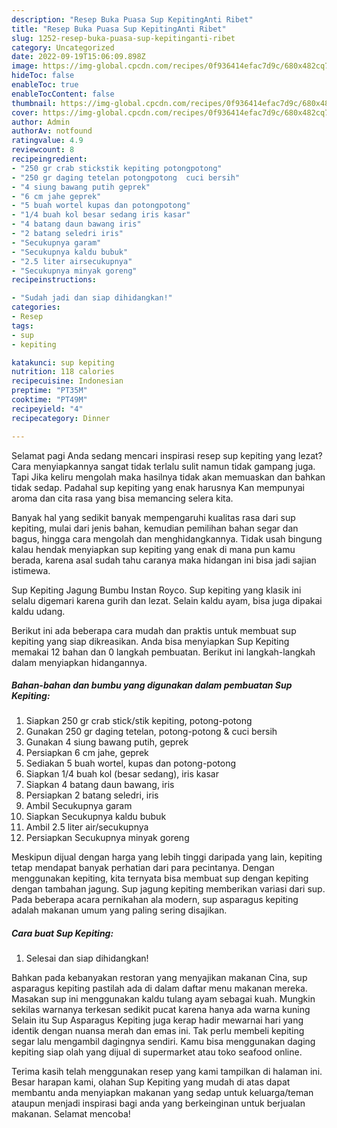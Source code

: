 ```yaml
---
description: "Resep Buka Puasa Sup KepitingAnti Ribet"
title: "Resep Buka Puasa Sup KepitingAnti Ribet"
slug: 1252-resep-buka-puasa-sup-kepitinganti-ribet
category: Uncategorized
date: 2022-09-19T15:06:09.898Z
image: https://img-global.cpcdn.com/recipes/0f936414efac7d9c/680x482cq70/sup-kepiting-foto-resep-utama.jpg
hideToc: false
enableToc: true
enableTocContent: false
thumbnail: https://img-global.cpcdn.com/recipes/0f936414efac7d9c/680x482cq70/sup-kepiting-foto-resep-utama.jpg
cover: https://img-global.cpcdn.com/recipes/0f936414efac7d9c/680x482cq70/sup-kepiting-foto-resep-utama.jpg
author: Admin
authorAv: notfound
ratingvalue: 4.9
reviewcount: 8
recipeingredient:
- "250 gr crab stickstik kepiting potongpotong"
- "250 gr daging tetelan potongpotong  cuci bersih"
- "4 siung bawang putih geprek"
- "6 cm jahe geprek"
- "5 buah wortel kupas dan potongpotong"
- "1/4 buah kol besar sedang iris kasar"
- "4 batang daun bawang iris"
- "2 batang seledri iris"
- "Secukupnya garam"
- "Secukupnya kaldu bubuk"
- "2.5 liter airsecukupnya"
- "Secukupnya minyak goreng"
recipeinstructions:

- "Sudah jadi dan siap dihidangkan!"
categories:
- Resep
tags:
- sup
- kepiting

katakunci: sup kepiting 
nutrition: 118 calories
recipecuisine: Indonesian
preptime: "PT35M"
cooktime: "PT49M"
recipeyield: "4"
recipecategory: Dinner

---
```



Selamat pagi Anda sedang mencari inspirasi resep sup kepiting yang lezat? Cara menyiapkannya sangat tidak terlalu sulit namun tidak gampang juga. Tapi Jika keliru mengolah maka hasilnya tidak akan memuaskan dan bahkan tidak sedap. Padahal sup kepiting yang enak harusnya Kan mempunyai aroma dan cita rasa yang bisa memancing selera kita.


Banyak hal yang sedikit banyak mempengaruhi kualitas rasa dari sup kepiting, mulai dari jenis bahan, kemudian pemilihan bahan segar dan bagus, hingga cara mengolah dan menghidangkannya. Tidak usah bingung kalau hendak menyiapkan sup kepiting yang enak di mana pun kamu berada, karena asal sudah tahu caranya maka hidangan ini bisa jadi sajian istimewa.

Sup Kepiting Jagung Bumbu Instan Royco. Sup kepiting yang klasik ini selalu digemari karena gurih dan lezat. Selain kaldu ayam, bisa juga dipakai kaldu udang.


Berikut ini ada beberapa cara mudah dan praktis untuk membuat sup kepiting yang siap dikreasikan. Anda bisa menyiapkan Sup Kepiting memakai 12 bahan dan 0 langkah pembuatan. Berikut ini langkah-langkah dalam menyiapkan hidangannya.

<!--inarticleads1-->

##### Bahan-bahan dan bumbu yang digunakan dalam pembuatan Sup Kepiting:

1. Siapkan 250 gr crab stick/stik kepiting, potong-potong
1. Gunakan 250 gr daging tetelan, potong-potong &amp; cuci bersih
1. Gunakan 4 siung bawang putih, geprek
1. Persiapkan 6 cm jahe, geprek
1. Sediakan 5 buah wortel, kupas dan potong-potong
1. Siapkan 1/4 buah kol (besar sedang), iris kasar
1. Siapkan 4 batang daun bawang, iris
1. Persiapkan 2 batang seledri, iris
1. Ambil Secukupnya garam
1. Siapkan Secukupnya kaldu bubuk
1. Ambil 2.5 liter air/secukupnya
1. Persiapkan Secukupnya minyak goreng


Meskipun dijual dengan harga yang lebih tinggi daripada yang lain, kepiting tetap mendapat banyak perhatian dari para pecintanya. Dengan menggunakan kepiting, kita ternyata bisa membuat sup dengan kepiting dengan tambahan jagung. Sup jagung kepiting memberikan variasi dari sup. Pada beberapa acara pernikahan ala modern, sup asparagus kepiting adalah makanan umum yang paling sering disajikan. 

<!--inarticleads2-->

##### Cara buat Sup Kepiting:


1. Selesai dan siap dihidangkan!

Bahkan pada kebanyakan restoran yang menyajikan makanan Cina, sup asparagus kepiting pastilah ada di dalam daftar menu makanan mereka. Masakan sup ini menggunakan kaldu tulang ayam sebagai kuah. Mungkin sekilas warnanya terkesan sedikit pucat karena hanya ada warna kuning Selain itu Sup Asparagus Kepiting juga kerap hadir mewarnai hari yang identik dengan nuansa merah dan emas ini. Tak perlu membeli kepiting segar lalu mengambil dagingnya sendiri. Kamu bisa menggunakan daging kepiting siap olah yang dijual di supermarket atau toko seafood online. 

Terima kasih telah menggunakan resep yang kami tampilkan di halaman ini. Besar harapan kami, olahan Sup Kepiting yang mudah di atas dapat membantu anda menyiapkan makanan yang sedap untuk keluarga/teman ataupun menjadi inspirasi bagi anda yang berkeinginan untuk berjualan makanan. Selamat mencoba!

